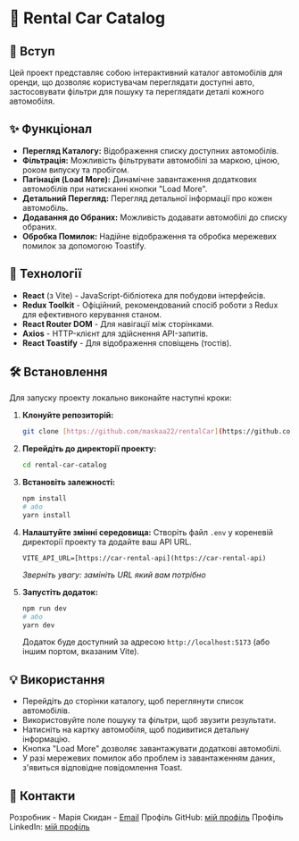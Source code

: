 # 🚗 Rental Car Catalog

## 🌟 Вступ

Цей проект представляє собою інтерактивний каталог автомобілів для оренди, що дозволяє користувачам переглядати доступні авто, застосовувати фільтри для пошуку та переглядати деталі кожного автомобіля.

## ✨ Функціонал

-   **Перегляд Каталогу:** Відображення списку доступних автомобілів.
-   **Фільтрація:** Можливість фільтрувати автомобілі за маркою, ціною, роком випуску та пробігом.
-   **Пагінація (Load More):** Динамічне завантаження додаткових автомобілів при натисканні кнопки "Load More".
-   **Детальний Перегляд:** Перегляд детальної інформації про кожен автомобіль.
-   **Додавання до Обраних:** Можливість додавати автомобілі до списку обраних.
-   **Обробка Помилок:** Надійне відображення та обробка мережевих помилок за допомогою Toastify.

## 🚀 Технології

-   **React** (з Vite) - JavaScript-бібліотека для побудови інтерфейсів.
-   **Redux Toolkit** - Офіційний, рекомендований спосіб роботи з Redux для ефективного керування станом.
-   **React Router DOM** - Для навігації між сторінками.
-   **Axios** - HTTP-клієнт для здійснення API-запитів.
-   **React Toastify** - Для відображення сповіщень (тостів).

## 🛠️ Встановлення

Для запуску проекту локально виконайте наступні кроки:

1.  **Клонуйте репозиторій:**
    ```bash
    git clone [https://github.com/maskaa22/rentalCar](https://github.com/maskaa22/rentalCar)
    ```

2.  **Перейдіть до директорії проекту:**
    ```bash
    cd rental-car-catalog
    ```

3.  **Встановіть залежності:**
    ```bash
    npm install
    # або
    yarn install
    ```

4.  **Налаштуйте змінні середовища:**
    Створіть файл `.env` у кореневій директорії проекту та додайте ваш API URL.
    ```
    VITE_API_URL=[https://car-rental-api](https://car-rental-api)
    ```
    *Зверніть увагу: замініть URL який вам потрібно*

5.  **Запустіть додаток:**
    ```bash
    npm run dev
    # або
    yarn dev
    ```
    Додаток буде доступний за адресою `http://localhost:5173` (або іншим портом, вказаним Vite).

## 💡 Використання

-   Перейдіть до сторінки каталогу, щоб переглянути список автомобілів.
-   Використовуйте поле пошуку та фільтри, щоб звузити результати.
-   Натисніть на картку автомобіля, щоб подивитися детальну інформацію.
-   Кнопка "Load More" дозволяє завантажувати додаткові автомобілі.
-   У разі мережевих помилок або проблем із завантаженням даних, з'явиться відповідне повідомлення Toast.

## 📧 Контакти

Розробник - Марія Скидан - [Email](mailto:kyrosika565@gmail.com)
Профіль GitHub: [мій профіль](https://github.com/maskaa22)
Профіль LinkedIn: [мій профіль](https://www.linkedin.com/in/mariia-skydan)